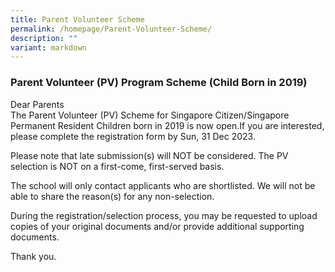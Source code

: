 ```yaml
---
title: Parent Volunteer Scheme
permalink: /homepage/Parent-Volunteer-Scheme/
description: ""
variant: markdown
---
```

### Parent Volunteer (PV) Program Scheme (Child Born in 2019) 

Dear Parents<br>
The Parent Volunteer (PV) Scheme for Singapore Citizen/Singapore Permanent Resident Children born in 2019 is now open.If you are interested, please complete the registration form by Sun, 31 Dec 2023. 

Please note that late submission(s) will NOT be considered. The PV selection is NOT on a first-come, first-served basis. <br>

The school will only contact applicants who are shortlisted.  We will not be able to share the reason(s) for any non-selection. <br>

During the registration/selection process, you may be requested to upload copies of your original documents and/or provide additional supporting documents.<br>

Thank you.<br>